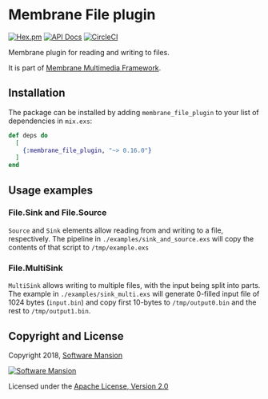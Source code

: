 # Membrane File plugin

[![Hex.pm](https://img.shields.io/hexpm/v/membrane_file_plugin.svg)](https://hex.pm/packages/membrane_file_plugin)
[![API Docs](https://img.shields.io/badge/api-docs-yellow.svg?style=flat)](https://hexdocs.pm/membrane_file_plugin/)
[![CircleCI](https://circleci.com/gh/membraneframework/membrane_file_plugin.svg?style=svg)](https://circleci.com/gh/membraneframework/membrane_file_plugin)

Membrane plugin for reading and writing to files.

It is part of [Membrane Multimedia Framework](https://membraneframework.org).

## Installation

The package can be installed by adding `membrane_file_plugin` to your list of dependencies in `mix.exs`:

```elixir
def deps do
  [
	{:membrane_file_plugin, "~> 0.16.0"}
  ]
end
```

## Usage examples

### File.Sink and File.Source

`Source` and `Sink` elements allow reading from and writing to a file, respectively.
The pipeline in `./examples/sink_and_source.exs` will copy the contents of that script to `/tmp/example.exs`

### File.MultiSink

`MultiSink` allows writing to multiple files, with the input being split into parts.
The example in `./examples/sink_multi.exs` will generate 0-filled input file of 1024 bytes (`input.bin`)
and copy first 10-bytes to `/tmp/output0.bin` and the rest to `/tmp/output1.bin`.

## Copyright and License

Copyright 2018, [Software Mansion](https://swmansion.com/?utm_source=git&utm_medium=readme&utm_campaign=membrane)

[![Software Mansion](https://logo.swmansion.com/logo?color=white&variant=desktop&width=200&tag=membrane-github)](https://swmansion.com/?utm_source=git&utm_medium=readme&utm_campaign=membrane)

Licensed under the [Apache License, Version 2.0](LICENSE)
